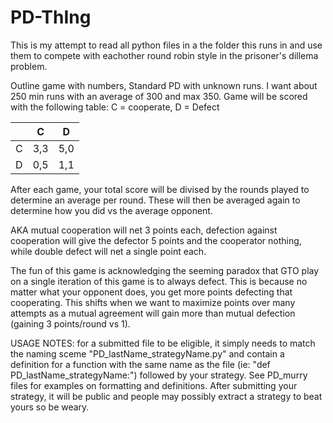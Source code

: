 # PD-ThIng
This is my attempt to read all python files in a the folder this runs in and use them to compete with eachother round 
robin style in the prisoner's dillema problem.

Outline game with numbers, Standard PD with unknown runs. I want about 250 min runs with an average of 300 and max 350.
Game will be scored with the following table:
C = cooperate, D = Defect

|     |  C  |  D  |
|:---:|:---:|:---:|  
|  C  | 3,3 | 5,0 |   
|  D  | 0,5 | 1,1 |

After each game, your total score will be divised by the rounds played to determine an average per round. These will 
then be averaged again to determine how you did vs the average opponent.

AKA mutual cooperation will net 3 points each, defection against cooperation will give the defector 5 points and 
the cooperator nothing, while double defect will net a single point each.

The fun of this game is acknowledging the seeming paradox that GTO play on a single iteration of this game is to
always defect. This is because no matter what your opponent does, you get more points defecting that cooperating.
This shifts when we want to maximize points over many attempts as a mutual agreement will gain more than mutual 
defection (gaining 3 points/round vs 1). 

USAGE NOTES:
for a submitted file to be eligible, it simply needs to match the naming sceme "PD_lastName_strategyName.py"
and contain a definition for a function with the same name as the file (ie: "def PD_lastName_strategyName:")
followed by your strategy. See PD_murry files for examples on formatting and definitions. After submitting your 
strategy, it will be public and people may possibly extract a strategy to beat yours so be weary.
